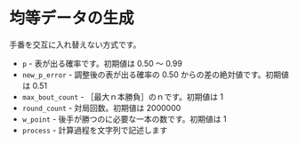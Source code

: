 # 均等データの生成

手番を交互に入れ替えない方式です。  

* `p` - 表が出る確率です。初期値は 0.50 ～ 0.99
* `new_p_error` - 調整後の表が出る確率の 0.50 からの差の絶対値です。初期値は 0.51
* `max_bout_count` - ［最大ｎ本勝負］のｎです。初期値は 1
* `round_count` - 対局回数。初期値は 2000000
* `w_point` - 後手が勝つのに必要な一本の数です。初期値は 1
* `process` - 計算過程を文字列で記述します

